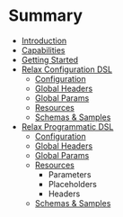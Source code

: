 # Summary

* [Introduction](README.md)
* [Capabilities](capabilities.md)
* [Getting Started](getting_started.md)
* [Relax Configuration DSL](relax_dsl/index.md)
   * [Configuration](relax_dsl/configuration.md)
   * [Global Headers](relax_dsl/global_headers.md)
   * [Global Params](relax_dsl/global_params.md)
   * [Resources](relax_dsl/resources.md)
   * [Schemas & Samples](relax_dsl/schemas_&_samples.md)
* [Relax Programmatic DSL](relax_programmatic_dsl/index.md)
   * [Configuration](relax_programmatic_dsl/configuration.md)
   * [Global Headers](relax_programmatic_dsl/global_headers.md)
   * [Global Params](relax_programmatic_dsl/global_params.md)
   * [Resources](relax_programmatic_dsl/resources.md)
       * Parameters
       * Placeholders
       * Headers
   * [Schemas & Samples](relax_programmatic_dsl/schemas_&_samples.md)

